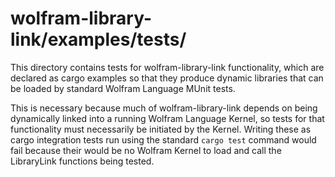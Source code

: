 # wolfram-library-link/examples/tests/

This directory contains tests for wolfram-library-link functionality, which are declared
as cargo examples so that they produce dynamic libraries that can be loaded by
standard Wolfram Language MUnit tests.

This is necessary because much of wolfram-library-link depends on being dynamically linked
into a running Wolfram Language Kernel, so tests for that functionality must necessarily
be initiated by the Kernel. Writing these as cargo integration tests run using the
standard `cargo test` command would fail because their would be no Wolfram Kernel to load
and call the LibraryLink functions being tested.

